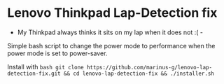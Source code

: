  # Lenovo Thinkpad Lap-Detection fix
- My Thinkpad always thinks it sits on my lap when it does not :( -

Simple bash script to change the power mode to performance when the power mode is set to power-saver.

Install with ```bash
git clone https://github.com/marinus-g/lenovo-lap-detection-fix.git && cd lenovo-lap-detection-fix && ./installer.sh```

